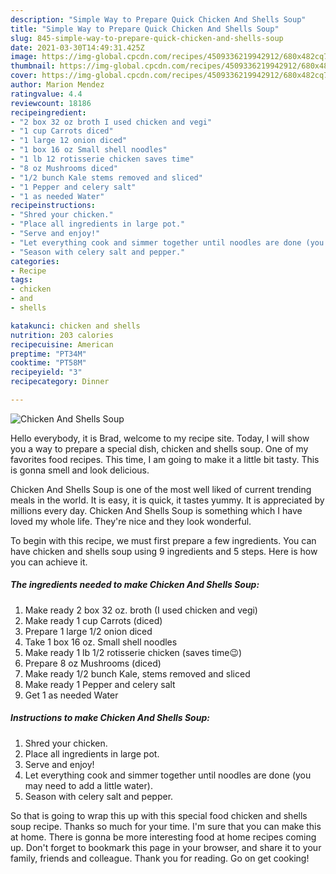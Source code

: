 ```yaml
---
description: "Simple Way to Prepare Quick Chicken And Shells Soup"
title: "Simple Way to Prepare Quick Chicken And Shells Soup"
slug: 845-simple-way-to-prepare-quick-chicken-and-shells-soup
date: 2021-03-30T14:49:31.425Z
image: https://img-global.cpcdn.com/recipes/4509336219942912/680x482cq70/chicken-and-shells-soup-recipe-main-photo.jpg
thumbnail: https://img-global.cpcdn.com/recipes/4509336219942912/680x482cq70/chicken-and-shells-soup-recipe-main-photo.jpg
cover: https://img-global.cpcdn.com/recipes/4509336219942912/680x482cq70/chicken-and-shells-soup-recipe-main-photo.jpg
author: Marion Mendez
ratingvalue: 4.4
reviewcount: 18186
recipeingredient:
- "2 box 32 oz broth I used chicken and vegi"
- "1 cup Carrots diced"
- "1 large 12 onion diced"
- "1 box 16 oz Small shell noodles"
- "1 lb 12 rotisserie chicken saves time"
- "8 oz Mushrooms diced"
- "1/2 bunch Kale stems removed and sliced"
- "1 Pepper and celery salt"
- "1 as needed Water"
recipeinstructions:
- "Shred your chicken."
- "Place all ingredients in large pot."
- "Serve and enjoy!"
- "Let everything cook and simmer together until noodles are done (you may need to add a little water)."
- "Season with celery salt and pepper."
categories:
- Recipe
tags:
- chicken
- and
- shells

katakunci: chicken and shells 
nutrition: 203 calories
recipecuisine: American
preptime: "PT34M"
cooktime: "PT58M"
recipeyield: "3"
recipecategory: Dinner

---
```



![Chicken And Shells Soup](https://img-global.cpcdn.com/recipes/4509336219942912/680x482cq70/chicken-and-shells-soup-recipe-main-photo.jpg)

Hello everybody, it is Brad, welcome to my recipe site. Today, I will show you a way to prepare a special dish, chicken and shells soup. One of my favorites food recipes. This time, I am going to make it a little bit tasty. This is gonna smell and look delicious.



Chicken And Shells Soup is one of the most well liked of current trending meals in the world. It is easy, it is quick, it tastes yummy. It is appreciated by millions every day. Chicken And Shells Soup is something which I have loved my whole life. They're nice and they look wonderful.


To begin with this recipe, we must first prepare a few ingredients. You can have chicken and shells soup using 9 ingredients and 5 steps. Here is how you can achieve it.

<!--inarticleads1-->

##### The ingredients needed to make Chicken And Shells Soup:

1. Make ready 2 box 32 oz. broth (I used chicken and vegi)
1. Make ready 1 cup Carrots (diced)
1. Prepare 1 large 1/2 onion diced
1. Take 1 box 16 oz. Small shell noodles
1. Make ready 1 lb 1/2 rotisserie chicken (saves time😉)
1. Prepare 8 oz Mushrooms (diced)
1. Make ready 1/2 bunch Kale, stems removed and sliced
1. Make ready 1 Pepper and celery salt
1. Get 1 as needed Water




<!--inarticleads2-->

##### Instructions to make Chicken And Shells Soup:

1. Shred your chicken.
1. Place all ingredients in large pot.
1. Serve and enjoy!
1. Let everything cook and simmer together until noodles are done (you may need to add a little water).
1. Season with celery salt and pepper.




So that is going to wrap this up with this special food chicken and shells soup recipe. Thanks so much for your time. I'm sure that you can make this at home. There is gonna be more interesting food at home recipes coming up. Don't forget to bookmark this page in your browser, and share it to your family, friends and colleague. Thank you for reading. Go on get cooking!
